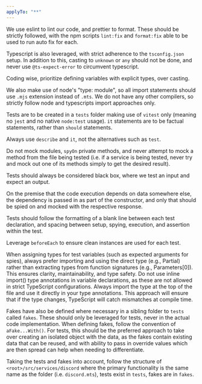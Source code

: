 ```yaml
---
applyTo: "**"
---
```


We use eslint to lint our code, and prettier to format. These should be strictly followed, with the npm scripts `lint:fix` and `format:fix` able to be used to run auto fix for each.

Typescript is also leveraged, with strict adherence to the `tsconfig.json` setup. In addition to this, casting to `unknown` or `any` should not be done, and never use `@ts-expect-error` to circumvent typescript.

Coding wise, prioritize defining variables with explicit types, over casting.

We also make use of node's "type: module", so all import statements should use `.mjs` extension instead of `.mts`. We do not have any other compilers, so strictly follow node and typescripts import approaches only.

Tests are to be created in a `tests` folder making use of `vitest` only (meaning no `jest` and no native `node:test` usage). `it` statements are to be factual statements, rather than `should` statements.

Always use `describe` and `it`, not the alternatives such as `test`.

Do not mock modules, `spyOn` private methods, and never attempt to mock a method from the file being tested (i.e. if a service is being tested, never try and mock out one of its methods simply to get the desired result).

Tests should always be considered black box, where we test an input and expect an output.

On the premise that the code execution depends on data somewhere else, the dependency is passed in as part of the constructor, and only that should be spied on and mocked with the respective response.

Tests should follow the formatting of a blank line between each test declaration, and spacing between setup, spying, execution, and assertion within the test.

Leverage `beforeEach` to ensure clean instances are used for each test.

When assigning types for test variables (such as expected arguments for spies), always prefer importing and using the direct type (e.g., Partial<MyType>) rather than extracting types from function signatures (e.g., Parameters<typeof fn>[0]). This ensures clarity, maintainability, and type safety. Do not use inline import() type annotations in variable declarations, as these are not allowed in strict TypeScript configurations. Always import the type at the top of the file and use it directly in your type annotations. This approach will ensure that if the type changes, TypeScript will catch mismatches at compile time.

Fakes have also be defined where necessary in a sibling folder to `tests` called `fakes`. These should only be leveraged for tests, never in the actual code implementation. When defining fakes, follow the convention of `aFake...With()`. For tests, this should be the preferred approach to take over creating an isolated object with the data, as the fakes contain existing data that can be reused, and with ability to pass in override values which are then spread can help when needing to differentiate.

Taking the tests and fakes into account, follow the structure of `<root>/src/services/discord` where the primary functionality is the same name as the folder (i.e. `discord.mts`), tests exist in `tests`, fakes are in `fakes`.
